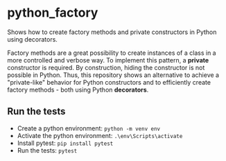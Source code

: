# python_factory

Shows how to create factory methods and private constructors in Python using decorators.

Factory methods are a great possibility to create instances of a class in a more controlled and verbose way.
To implement this pattern, a **private** constructor is required. By construction, hiding the constructor is not
possible in Python. Thus, this repository shows an alternative to achieve a "private-like" behavior for Python
constructors and to efficiently create
factory methods - both using Python **decorators**.

## Run the tests

- Create a python environment: ``python -m venv env``
- Activate the python environment: ``.\env\Scripts\activate``
- Install pytest: ``pip install pytest``
- Run the tests: ``pytest``